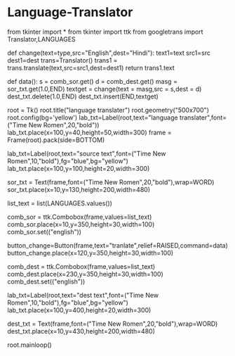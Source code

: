 # Language-Translator
from tkinter import *
from tkinter import ttk
from googletrans import Translator,LANGUAGES

def change(text=type,src="English",dest="Hindi"):
    text1=text
    src1=src
    dest1=dest
    trans=Translator()
    trans1 = trans.translate(text,src=src1,dest=dest1)
    return trans1.text

def data():
    s = comb_sor.get()
    d = comb_dest.get()
    masg = sor_txt.get(1.0,END)
    textget = change(text = masg,src = s,dest = d)    
    dest_txt.delete(1.0,END)
    dest_txt.insert(END,textget)

root = Tk()
root.title("language translater")
root.geometry("500x700")
root.config(bg='yellow')
lab_txt=Label(root,text="language translater",font=("Time New Romen",20,"bold"))
lab_txt.place(x=100,y=40,height=50,width=300)
frame = Frame(root).pack(side=BOTTOM)

lab_txt=Label(root,text="source text",font=("Time New Romen",10,"bold"),fg="blue",bg="yellow")
lab_txt.place(x=100,y=100,height=20,width=300)


sor_txt = Text(frame,font=("Time New Romen",20,"bold"),wrap=WORD)
sor_txt.place(x=10,y=130,height=200,width=480)

list_text = list(LANGUAGES.values())

comb_sor = ttk.Combobox(frame,values=list_text)
comb_sor.place(x=10,y=350,height=30,width=100)
comb_sor.set(("english"))

button_change=Button(frame,text="tranlate",relief=RAISED,command=data)
button_change.place(x=120,y=350,height=30,width=100)


comb_dest = ttk.Combobox(frame,values=list_text)
comb_dest.place(x=230,y=350,height=30,width=100)
comb_dest.set(("english"))

lab_txt=Label(root,text="dest text",font=("Time New Romen",10,"bold"),fg="blue",bg="yellow")
lab_txt.place(x=100,y=400,height=20,width=300)


dest_txt = Text(frame,font=("Time New Romen",20,"bold"),wrap=WORD)
dest_txt.place(x=10,y=430,height=200,width=480)

root.mainloop()
